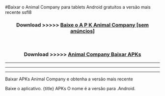 #Baixar o Animal Company   para tablets Android gratuitos a versão mais recente ssfl8


<div align="center">
<h3>Download >>>>> <a href="https://pt-web.web.app/?pt= Animal Company ">Baixe o A P K Animal Company  [sem anúncios]</a></h3><br>

<h3>Download >>>>> <a href="https://pt-web.web.app/?pt= Animal Company ">Animal Company  Baixar APKs</a></h3>
</div>

----------------------------------------------------------

----------------------------------------------------------

----------------------------------------------------------

Baixar APKs Animal Company  e obtenha a versão mais recente

Baixe o aplicativo. {title} APKs O nome é a versão para .Android.


